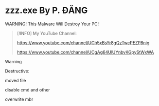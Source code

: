 # zzz.exe By P. ĐĂNG
WARNING! This Malware Will Destroy Your PC!

>[!INFO]
>My YouTube Channel:
>
>https://www.youtube.com/channel/UCh5xBsYr8gQzTwcPEZP8nig
>
>https://www.youtube.com/channel/UCgAg64UlUYnbvKGpyStWxWA

> [!WARNING]
>Destructive:
>
>moved file
>
>disable cmd and other
>
>overwrite mbr
